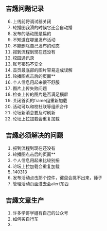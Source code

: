 吉趣问题记录
- 
6. 上线前将调试器关闭
13. 轮播图我滑的时候它还会自动播
14. 发布的活动图是扁的
15. 不知道在哪里发布活动
18. 不能删除自己发布的动态
23. 报到流程到现在还没有
24. 校园通讯录
25. 账号密码不安全
30. 首页最底部的图片容易造成误解
30. 轮播图点击后的页面**
5. 个人信息用起来很不舒服
9. 图片上传失败问题
13. 检查上传的图片是否满足横屏
15. 关闭首页的frame组重新加载
16. 活动可以和校社联等组织合作
17. 论坛新消息要及时刷新
18. 论坛上拉加载会重复加载

吉趣必须解决的问题
- 
1. 报到流程到现在还没有
2. 轮播图点击后的页面**
3. 个人信息用起来比较别扭
4. 论坛上拉加载会重复加载
5. 140313
6. 发布活动点击那个控件，键盘会挑不出来，锤子
7. 管理活动页面进去会alert东西

吉趣文章生产
- 

1. 许多学哥学姐有自己的公众号
2. 如何买自行车
3. 
